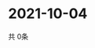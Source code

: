 # 2021-10-04
  共 0条

  <!-- BEGIN -->
  <!-- 最后更新时间Mon Oct 04 2021 12:06:52 GMT+0000 (Coordinated Universal Time) -->
  
  <!-- END -->
  
  